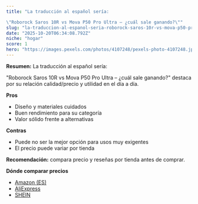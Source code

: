 ```yaml
---
title: "La traducción al español sería:

\"Roborock Saros 10R vs Mova P50 Pro Ultra – ¿cuál sale ganando?\""
slug: "la-traduccion-al-espanol-seria-roborock-saros-10r-vs-mova-p50-pro-ultra-cual-sal"
date: "2025-10-20T06:34:08.792Z"
niche: "hogar"
score: 1
hero: "https://images.pexels.com/photos/4107248/pexels-photo-4107248.jpeg?auto=compress&cs=tinysrgb&fit=crop&h=627&w=1200&auto=compress&cs=tinysrgb&w=1200&h=675&fit=crop"
---
```


**Resumen:** La traducción al español sería:

"Roborock Saros 10R vs Mova P50 Pro Ultra – ¿cuál sale ganando?" destaca por su relación calidad/precio y utilidad en el día a día.

**Pros**
- Diseño y materiales cuidados
- Buen rendimiento para su categoría
- Valor sólido frente a alternativas

**Contras**
- Puede no ser la mejor opción para usos muy exigentes
- El precio puede variar por tienda

**Recomendación:** compara precio y reseñas por tienda antes de comprar.

**Dónde comparar precios**
- [Amazon (ES)](https://www.amazon.es/s?k=La%20traducci%C3%B3n%20al%20espa%C3%B1ol%20ser%C3%ADa%3A%0A%0A%22Roborock%20Saros%2010R%20vs%20Mova%20P50%20Pro%20Ultra%20%E2%80%93%20%C2%BFcu%C3%A1l%20sale%20ganando%3F%22&tag=teknovashop25-21)
- [AliExpress](https://www.aliexpress.com/wholesale?SearchText=La%20traducci%C3%B3n%20al%20espa%C3%B1ol%20ser%C3%ADa%3A%0A%0A%22Roborock%20Saros%2010R%20vs%20Mova%20P50%20Pro%20Ultra%20%E2%80%93%20%C2%BFcu%C3%A1l%20sale%20ganando%3F%22)
- [SHEIN](https://www.shein.com/pdsearch/La%20traducci%C3%B3n%20al%20espa%C3%B1ol%20ser%C3%ADa%3A%0A%0A%22Roborock%20Saros%2010R%20vs%20Mova%20P50%20Pro%20Ultra%20%E2%80%93%20%C2%BFcu%C3%A1l%20sale%20ganando%3F%22)